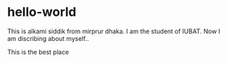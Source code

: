 # hello-world
This is alkami siddik from mirprur dhaka. I am the student of IUBAT. Now I am discribing about myself..

This is the best place
